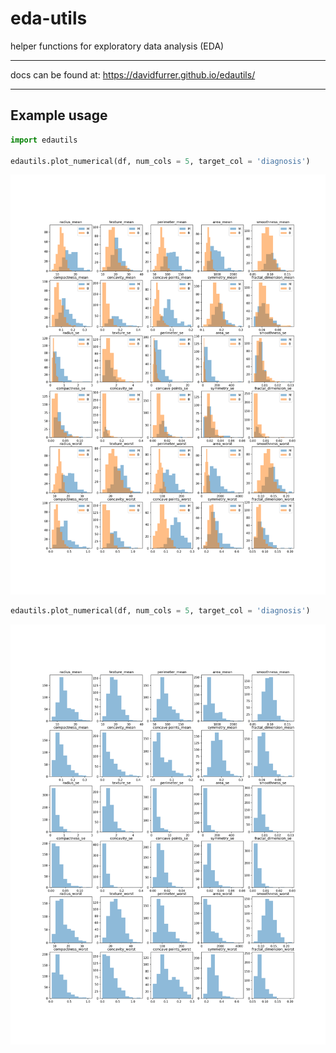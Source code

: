 # eda-utils
helper functions for exploratory data analysis (EDA)

----
docs can be found at:
https://davidfurrer.github.io/edautils/

-----

## Example usage

```python
import edautils

edautils.plot_numerical(df, num_cols = 5, target_col = 'diagnosis')
```

![Numerical Features](png/numerical_example2.png)


```python
edautils.plot_numerical(df, num_cols = 5, target_col = 'diagnosis')
```


![Numerical Features](png/numerical_example1.png)